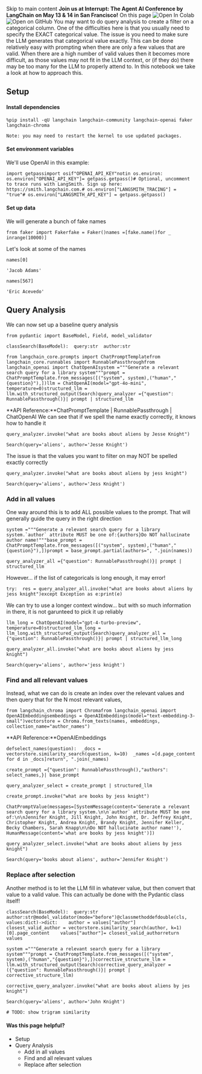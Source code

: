Skip to main content
**Join us at Interrupt: The Agent AI Conference by LangChain on May 13 & 14 in San Francisco!**
On this page
![Open In Colab](https://colab.research.google.com/assets/colab-badge.svg)![Open on GitHub](https://img.shields.io/badge/Open%20on%20GitHub-grey?logo=github&logoColor=white)
You may want to do query analysis to create a filter on a categorical column. One of the difficulties here is that you usually need to specify the EXACT categorical value. The issue is you need to make sure the LLM generates that categorical value exactly. This can be done relatively easy with prompting when there are only a few values that are valid. When there are a high number of valid values then it becomes more difficult, as those values may not fit in the LLM context, or (if they do) there may be too many for the LLM to properly attend to.
In this notebook we take a look at how to approach this.
## Setup​
#### Install dependencies​
```
%pip install -qU langchain langchain-community langchain-openai faker langchain-chroma
```

```
Note: you may need to restart the kernel to use updated packages.
```

#### Set environment variables​
We'll use OpenAI in this example:
```
import getpassimport osif"OPENAI_API_KEY"notin os.environ:  os.environ["OPENAI_API_KEY"]= getpass.getpass()# Optional, uncomment to trace runs with LangSmith. Sign up here: https://smith.langchain.com.# os.environ["LANGSMITH_TRACING"] = "true"# os.environ["LANGSMITH_API_KEY"] = getpass.getpass()
```

#### Set up data​
We will generate a bunch of fake names
```
from faker import Fakerfake = Faker()names =[fake.name()for _ inrange(10000)]
```

Let's look at some of the names
```
names[0]
```

```
'Jacob Adams'
```

```
names[567]
```

```
'Eric Acevedo'
```

## Query Analysis​
We can now set up a baseline query analysis
```
from pydantic import BaseModel, Field, model_validator
```

```
classSearch(BaseModel):  query:str  author:str
```

```
from langchain_core.prompts import ChatPromptTemplatefrom langchain_core.runnables import RunnablePassthroughfrom langchain_openai import ChatOpenAIsystem ="""Generate a relevant search query for a library system"""prompt = ChatPromptTemplate.from_messages([("system", system),("human","{question}"),])llm = ChatOpenAI(model="gpt-4o-mini", temperature=0)structured_llm = llm.with_structured_output(Search)query_analyzer ={"question": RunnablePassthrough()}| prompt | structured_llm
```

**API Reference:**ChatPromptTemplate | RunnablePassthrough | ChatOpenAI
We can see that if we spell the name exactly correctly, it knows how to handle it
```
query_analyzer.invoke("what are books about aliens by Jesse Knight")
```

```
Search(query='aliens', author='Jesse Knight')
```

The issue is that the values you want to filter on may NOT be spelled exactly correctly
```
query_analyzer.invoke("what are books about aliens by jess knight")
```

```
Search(query='aliens', author='Jess Knight')
```

### Add in all values​
One way around this is to add ALL possible values to the prompt. That will generally guide the query in the right direction
```
system ="""Generate a relevant search query for a library system.`author` attribute MUST be one of:{authors}Do NOT hallucinate author name!"""base_prompt = ChatPromptTemplate.from_messages([("system", system),("human","{question}"),])prompt = base_prompt.partial(authors=", ".join(names))
```

```
query_analyzer_all ={"question": RunnablePassthrough()}| prompt | structured_llm
```

However... if the list of categoricals is long enough, it may error!
```
try:  res = query_analyzer_all.invoke("what are books about aliens by jess knight")except Exception as e:print(e)
```

We can try to use a longer context window... but with so much information in there, it is not garunteed to pick it up reliably
```
llm_long = ChatOpenAI(model="gpt-4-turbo-preview", temperature=0)structured_llm_long = llm_long.with_structured_output(Search)query_analyzer_all ={"question": RunnablePassthrough()}| prompt | structured_llm_long
```

```
query_analyzer_all.invoke("what are books about aliens by jess knight")
```

```
Search(query='aliens', author='jess knight')
```

### Find and all relevant values​
Instead, what we can do is create an index over the relevant values and then query that for the N most relevant values,
```
from langchain_chroma import Chromafrom langchain_openai import OpenAIEmbeddingsembeddings = OpenAIEmbeddings(model="text-embedding-3-small")vectorstore = Chroma.from_texts(names, embeddings, collection_name="author_names")
```

**API Reference:**OpenAIEmbeddings
```
defselect_names(question):  _docs = vectorstore.similarity_search(question, k=10)  _names =[d.page_content for d in _docs]return", ".join(_names)
```

```
create_prompt ={"question": RunnablePassthrough(),"authors": select_names,}| base_prompt
```

```
query_analyzer_select = create_prompt | structured_llm
```

```
create_prompt.invoke("what are books by jess knight")
```

```
ChatPromptValue(messages=[SystemMessage(content='Generate a relevant search query for a library system.\n\n`author` attribute MUST be one of:\n\nJennifer Knight, Jill Knight, John Knight, Dr. Jeffrey Knight, Christopher Knight, Andrea Knight, Brandy Knight, Jennifer Keller, Becky Chambers, Sarah Knapp\n\nDo NOT hallucinate author name!'), HumanMessage(content='what are books by jess knight')])
```

```
query_analyzer_select.invoke("what are books about aliens by jess knight")
```

```
Search(query='books about aliens', author='Jennifer Knight')
```

### Replace after selection​
Another method is to let the LLM fill in whatever value, but then convert that value to a valid value. This can actually be done with the Pydantic class itself!
```
classSearch(BaseModel):  query:str  author:str@model_validator(mode="before")@classmethoddefdouble(cls, values:dict)->dict:    author = values["author"]    closest_valid_author = vectorstore.similarity_search(author, k=1)[0].page_content    values["author"]= closest_valid_authorreturn values
```

```
system ="""Generate a relevant search query for a library system"""prompt = ChatPromptTemplate.from_messages([("system", system),("human","{question}"),])corrective_structure_llm = llm.with_structured_output(Search)corrective_query_analyzer =({"question": RunnablePassthrough()}| prompt | corrective_structure_llm)
```

```
corrective_query_analyzer.invoke("what are books about aliens by jes knight")
```

```
Search(query='aliens', author='John Knight')
```

```
# TODO: show trigram similarity
```

#### Was this page helpful?
  * Setup
  * Query Analysis
    * Add in all values
    * Find and all relevant values
    * Replace after selection


